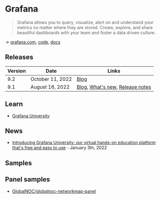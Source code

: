 # Grafana

> Grafana allows you to query, visualize, alert on and understand your metrics no matter where they are stored. Create, explore, and share
beautiful dashboards with your team and foster a data driven culture.

→ [grafana.com](https://grafana.com/), [code](https://github.com/grafana), [docs](https://grafana.com/docs/grafana/latest/)

## Releases

Version | Date             | Links
------- | ---------------- | -----
9.2     | October 11, 2022 | [Blog](https://grafana.com/blog/2022/10/11/grafana-9.2-release-new-grafana-panel-help-options-grafana-oauth-updates-simplified-variable-editor-for-grafana-loki-and-more/)
9.1     | August 16, 2022  | [Blog](https://grafana.com/blog/2022/08/16/grafana-9.1-release/), [What's new](https://grafana.com/docs/grafana/latest/whatsnew/whats-new-in-v9-1/), [Release notes](https://grafana.com/docs/grafana/latest/release-notes/release-notes-9-1-0/)


## Learn

* [Grafana University](https://grafanalabs.learnondemand.net/)

## News

* [Introducing Grafana University: our virtual hands-on education platform that's free and easy to use](
https://grafana.com/blog/2022/01/03/introducing-grafana-university-our-virtual-hands-on-education-platform-thats-free-and-easy-to-use/) -
January 3th, 2022

## Samples

## Panel samples

* [GlobalNOC/globalnoc-networkmap-panel](https://github.com/GlobalNOC/globalnoc-networkmap-panel)

